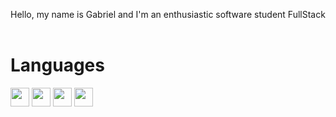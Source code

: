 
Hello, my name is Gabriel and I'm an enthusiastic software student FullStack
<br>
<br>

<h1>Languages </h1>
<img src="https://img.shields.io/badge/HTML-%20?style=flat-square&logo=html5&logoColor=white&color=700f0a" height="30px">
<img src="https://img.shields.io/badge/CSS3-%20?style=flat-square&logo=css3&logoColor=white&color=4e0b1e" height="30px">
<img src="https://img.shields.io/badge/PYTHON-%20?style=flat-square&logo=python&logoColor=white&color=130342" height="30px">
<img src="https://upload.wikimedia.org/wikipedia/commons/thumb/9/99/Unofficial_JavaScript_logo_2.svg/260px-Unofficial_JavaScript_logo_2.svg.png" height="30px">


